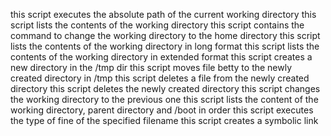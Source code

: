 this script executes the absolute path of the current working directory
this script lists the contents of the working directory
this script contains the command to change the working directory to the home directory
this script lists the contents of the working directory in long format
this script lists the contents of the working directory in extended format
this script creates a new directory in the /tmp dir
this script moves file betty to the newly created directory in /tmp
this script deletes a file from the newly created directory
this script deletes the newly created directory
this script changes the working directory to the previous one
this script lists the content of the working directory, parent directory and /boot in order
this script executes the type of fine of the specified filename
this script creates a symbolic link
